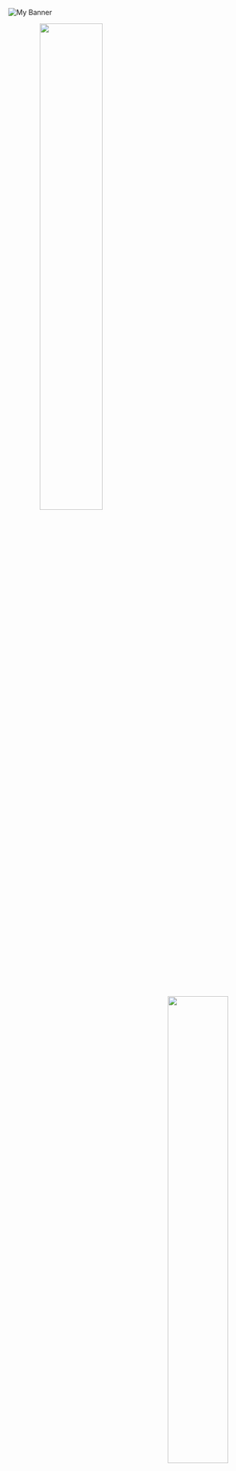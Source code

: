 ![My Banner](https://github.com/wmohseni7/wmohseni7/blob/main/assets/images/45044791_9105998.png)
<div align="center">
  <img align="left" src="https://github-readme-stats.vercel.app/api?username=wmohseni7&show_icons=true&theme=radical" width="50%"/>
  <img align="right" src="https://github-readme-streak-stats.herokuapp.com/?user=wmohseni7&theme=dark" width="49%"/>
</div>

<!-- ![Your GitHub stats](https://github-readme-stats.vercel.app/api?username=wmohseni7&show_icons=true&theme=radical&width=400)
![GitHub Streak](https://github-readme-streak-stats.herokuapp.com/?user=wmohseni7&theme=dark&width=380) -->
<!--![Top Langs](https://github-readme-stats.vercel.app/api/top-langs/?username=wmohseni7&layout=compact)
![Profile Views](https://komarev.com/ghpvc/?username=wmohseni7) -->
